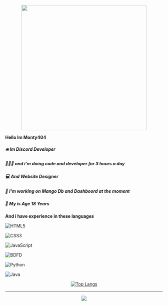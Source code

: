 <p align="center"> 
  <img src="https://cdn.dribbble.com/users/1059583/screenshots/4171367/coding-freak.gif" width="400" />
</p>

**Hello Im __Monty404__**

<h5 align="left"><b>❇️ Im Discord Developer</b></h3>
<h5 align="left"><b>🧑🏻‍💻 and i'm doing code and developer for 3 hours a day</b></h3>
<h5 align="left"><b>💻 And Website Designer</b></h3>
<h5 align="left"><b>🔰 I'm working on Mango Db and Dashboord at the moment</b></h3>
<h5 align="left"><b>👤 My is Age 18 Years</b></h3>

**And i have experience in these languages**

![HTML5](https://img.shields.io/badge/-HTML5-000000?style=flat&logo=html5&logoColor=ffffff&labelColor=E34F26)

![CSS3](https://img.shields.io/badge/-CSS3-000000?style=flat&logo=css3&logoColor=ffffff&labelColor=1572B6) 

![JavaScript](https://img.shields.io/badge/-JavaScript-000000?style=flat&logo=javascript)

![BDFD](https://img.shields.io/badge/-BDFD-000000?style=flat&logo=BDFD)

![Python](https://img.shields.io/badge/-Python-000000?style=flat&logo=Python)

![Java](https://img.shields.io/badge/-Java-000000?style=flat&logo=java)

<div align="center">
<p><a href="https://github.com/Monty4O4"><img src="https://github-readme-stats.vercel.app/api/top-langs/?username=Monty4O4&amp;layout=compact" alt="Top Langs"></a></p></div> 

<hr>
<p align="center"> 
<img src="https://svgshare.com/getbyhash/sha1-LHiWlhFDwXbNWTl0arAFCT37jkY=">
 </p>












 
